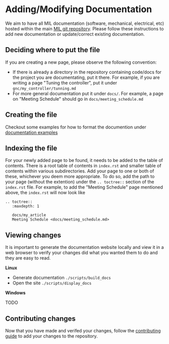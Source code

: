 # Adding/Modifying Documentation
We aim to have all MIL documentation (software, mechanical, electrical, etc) hosted within the main [MIL git repository](https://github.com/uf-mil/mil). Please follow these instructions to add new documentation or update/correct existing documentation.


## Deciding where to put the file
If you are creating a new page, please observe the following convention:
* If there is already a directory in the repository containing code/docs for the project you are documentating, put it there. For example, if you are writing a page "Tuning the controller", put it under `gnc/my_controller/tunning.md`
* For more general documentation put it under `docs/`. For example, a page on "Meeting Schedule" should go in `docs/meeting_schedule.md`

## Creating the file
Checkout some examples for how to format the documention under [documentation examples](/docs/examples/index)

## Indexing the file
For your newly added page to be found, it needs to be added to the table of contents. There is a root table of contents in `index.rst` and smaller table of contents within various subdirectories. Add your page to one or both of these, whichever you deem more appropriate. To do so, add the path to your page (without the extention) under the
`.. toctree::` section of the `index.rst` file. For example, to add the "Meeting Schedule" page mentioned above, the `index.rst` will now look like
```
.. toctree::
   :maxdepth: 1

   docs/my_article
   Meeting Schedule <docs/meeting_schedule.md>
```

## Viewing changes
It is important to generate the documentation website locally and view it in a web browser to verify your changes did what you wanted them to do and they are easy to read.

**Linux**

* Generate documentation `./scripts/build_docs`
* Open the site `./scripts/display_docs`

**Windows**

TODO

## Contributing changes
Now that you have made and verifed your changes, follow the [contributing guide](contributing) to add your changes to the repository.

